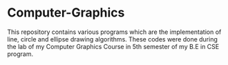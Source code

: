# Computer-Graphics
This repository contains various programs which are the implementation of line, circle and ellipse drawing algorithms. These codes were done during the lab of my Computer Graphics Course in 5th semester of my B.E in CSE program. 
